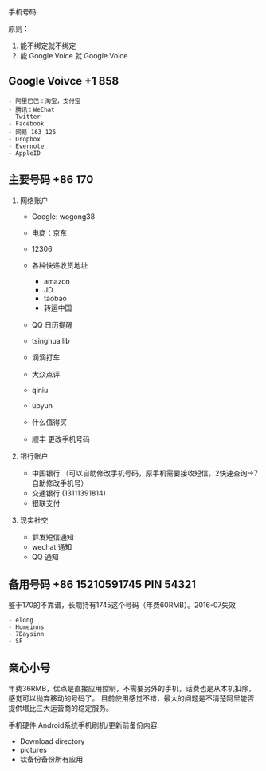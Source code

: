 手机号码

原则：
1. 能不绑定就不绑定
2. 能 Google Voice 就 Google Voice


## Google Voivce +1 858
    - 阿里巴巴：淘宝，支付宝
    - 腾讯：WeChat
    - Twitter 
    - Facebook
    - 网易 163 126
    - Dropbox
    - Evernote
    - AppleID

## 主要号码 +86 170
1. 网络账户
    - Google: wogong38
    - 电商：京东
    - 12306
    - 各种快递收货地址
        * amazon
        * JD
        * taobao
        * 转运中国

    - QQ 日历提醒
    - tsinghua lib
    - 滴滴打车
    - 大众点评
    - qiniu
    - upyun
    - 什么值得买
    - 顺丰 更改手机号码

2. 银行账户
    - 中国银行 （可以自助修改手机号码，原手机需要接收短信，2快速查询->7自助修改手机号）
    - 交通银行 (13111391814)
    - 银联支付

3. 现实社交
    - 群发短信通知
    - wechat 通知
    - QQ 通知

## 备用号码 +86 15210591745 PIN 54321
鉴于170的不靠谱，长期持有1745这个号码（年费60RMB）。2016-07失效

    - elong
    - Homeinns
    - 7Daysinn
    - SF

## 亲心小号
年费36RMB，优点是直接应用控制，不需要另外的手机，话费也是从本机扣除，感觉可以抛弃移动的号码了。
目前使用感觉不错，最大的问题是不清楚阿里能否提供堪比三大运营商的稳定服务。


手机硬件
Android系统手机刷机/更新前备份内容:
- Download directory
- pictures
- 钛备份备份所有应用
